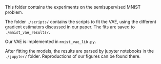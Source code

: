 This folder contains the experiments on the semisupervised MNIST problem. 

The folder `./scripts/` contains the scripts to fit the VAE, using the different gradient estimators discussed in our paper. The fits are saved to `./mnist_vae_results/`.  

Our VAE is implemented in `mnist_vae_lib.py`. 

After fitting the models, the results are parsed by jupyter notebooks in the `./jupyter/` folder. Reproductions of our figures can be found there. 
